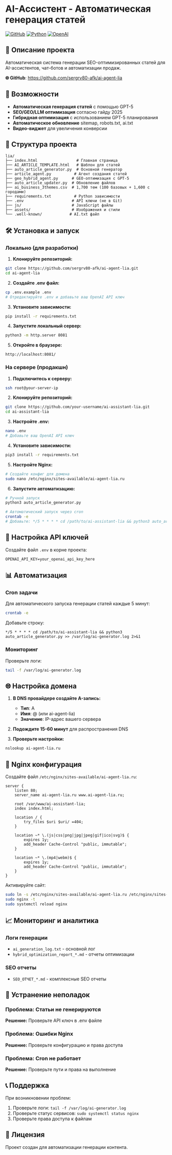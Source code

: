 # AI-Ассистент - Автоматическая генерация статей

[![GitHub](https://img.shields.io/badge/GitHub-Repository-blue?style=for-the-badge&logo=github)](https://github.com/sergrv80-afk/ai-agent-lia)
[![Python](https://img.shields.io/badge/Python-3.8+-green?style=for-the-badge&logo=python)](https://python.org)
[![OpenAI](https://img.shields.io/badge/OpenAI-GPT--5-orange?style=for-the-badge&logo=openai)](https://openai.com)

## 🎯 Описание проекта

Автоматическая система генерации SEO-оптимизированных статей для AI-ассистентов, чат-ботов и автоматизации продаж.

**🌐 GitHub**: https://github.com/sergrv80-afk/ai-agent-lia

## 🚀 Возможности

- **Автоматическая генерация статей** с помощью GPT-5
- **SEO/GEO/LLM оптимизация** согласно гайду 2025
- **Гибридная оптимизация** с использованием GPT-5 планирования
- **Автоматическое обновление** sitemap, robots.txt, ai.txt
- **Видео-виджет** для увеличения конверсии

## 📁 Структура проекта

```
lia/
├── index.html                 # Главная страница
├── AI_ARTICLE_TEMPLATE.html   # Шаблон для статей
├── auto_article_generator.py  # Основной генератор
├── article_agent.py          # Агент создания статей
├── geo_hybrid_agent.py      # GEO-оптимизация с GPT-5
├── auto_article_updater.py  # Обновление файлов
├── ai_business_3themes.csv  # 1,700 тем (100 базовых + 1,600 с городами)
├── requirements.txt          # Python зависимости
├── .env                     # API ключи (не в Git)
├── js/                      # JavaScript файлы
├── assets/                  # Изображения и стили
└── .well-known/            # AI.txt файл
```

## 🛠 Установка и запуск

### Локально (для разработки)

1. **Клонируйте репозиторий:**
```bash
git clone https://github.com/sergrv80-afk/ai-agent-lia.git
cd ai-agent-lia
```

2. **Создайте .env файл:**
```bash
cp .env.example .env
# Отредактируйте .env и добавьте ваш OpenAI API ключ
```

3. **Установите зависимости:**
```bash
pip install -r requirements.txt
```

4. **Запустите локальный сервер:**
```bash
python3 -m http.server 8081
```

5. **Откройте в браузере:**
```
http://localhost:8081/
```

### На сервере (продакшн)

1. **Подключитесь к серверу:**
```bash
ssh root@your-server-ip
```

2. **Клонируйте репозиторий:**
```bash
git clone https://github.com/your-username/ai-assistant-lia.git
cd ai-assistant-lia
```

3. **Настройте .env:**
```bash
nano .env
# Добавьте ваш OpenAI API ключ
```

4. **Установите зависимости:**
```bash
pip3 install -r requirements.txt
```

5. **Настройте Nginx:**
```bash
# Создайте конфиг для домена
sudo nano /etc/nginx/sites-available/ai-agent-lia.ru
```

6. **Запустите автоматизацию:**
```bash
# Ручной запуск
python3 auto_article_generator.py

# Автоматический запуск через cron
crontab -e
# Добавьте: */5 * * * * cd /path/to/ai-assistant-lia && python3 auto_article_generator.py
```

## 🔑 Настройка API ключей

Создайте файл `.env` в корне проекта:

```env
OPENAI_API_KEY=your_openai_api_key_here
```

## 📊 Автоматизация

### Cron задачи

Для автоматического запуска генерации статей каждые 5 минут:

```bash
crontab -e
```

Добавьте строку:
```cron
*/5 * * * * cd /path/to/ai-assistant-lia && python3 auto_article_generator.py >> /var/log/ai-generator.log 2>&1
```

### Мониторинг

Проверьте логи:
```bash
tail -f /var/log/ai-generator.log
```

## 🌐 Настройка домена

1. **В DNS провайдере создайте A-запись:**
   - **Тип**: A
   - **Имя**: @ (или ai-agent-lia)
   - **Значение**: IP-адрес вашего сервера

2. **Подождите 15-60 минут** для распространения DNS

3. **Проверьте настройки:**
```bash
nslookup ai-agent-lia.ru
```

## 🔧 Nginx конфигурация

Создайте файл `/etc/nginx/sites-available/ai-agent-lia.ru`:

```nginx
server {
    listen 80;
    server_name ai-agent-lia.ru www.ai-agent-lia.ru;
    
    root /var/www/ai-assistant-lia;
    index index.html;
    
    location / {
        try_files $uri $uri/ =404;
    }
    
    location ~* \.(js|css|png|jpg|jpeg|gif|ico|svg)$ {
        expires 1y;
        add_header Cache-Control "public, immutable";
    }
    
    location ~* \.(mp4|webm)$ {
        expires 1y;
        add_header Cache-Control "public, immutable";
    }
}
```

Активируйте сайт:
```bash
sudo ln -s /etc/nginx/sites-available/ai-agent-lia.ru /etc/nginx/sites-enabled/
sudo nginx -t
sudo systemctl reload nginx
```

## 📈 Мониторинг и аналитика

### Логи генерации
- `ai_generation_log.txt` - основной лог
- `hybrid_optimization_report_*.md` - отчеты оптимизации

### SEO отчеты
- `SEO_ОТЧЕТ_*.md` - комплексные SEO отчеты

## 🚨 Устранение неполадок

### Проблема: Статьи не генерируются
**Решение:** Проверьте API ключ в .env файле

### Проблема: Ошибки Nginx
**Решение:** Проверьте конфигурацию и права доступа

### Проблема: Cron не работает
**Решение:** Проверьте пути и права на выполнение

## 📞 Поддержка

При возникновении проблем:
1. Проверьте логи: `tail -f /var/log/ai-generator.log`
2. Проверьте статус сервисов: `sudo systemctl status nginx`
3. Проверьте права доступа к файлам

## 📄 Лицензия

Проект создан для автоматизации генерации контента.
